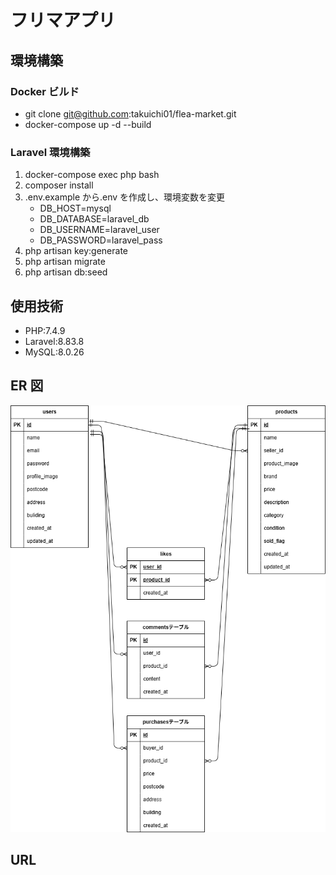 # フリマアプリ

## 環境構築

### Docker ビルド

- git clone git@github.com:takuichi01/flea-market.git
- docker-compose up -d --build

### Laravel 環境構築

1. docker-compose exec php bash
2. composer install
3. .env.example から.env を作成し、環境変数を変更
   - DB_HOST=mysql
   - DB_DATABASE=laravel_db
   - DB_USERNAME=laravel_user
   - DB_PASSWORD=laravel_pass
4. php artisan key:generate
5. php artisan migrate
6. php artisan db:seed

## 使用技術

- PHP:7.4.9
- Laravel:8.83.8
- MySQL:8.0.26

## ER 図

![ER図](./ER.drawio.png)

## URL
